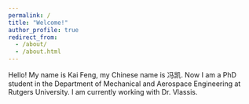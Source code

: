 ```yaml
---
permalink: /
title: "Welcome!"
author_profile: true
redirect_from: 
  - /about/
  - /about.html
---
```


Hello! My name is Kai Feng, my Chinese name is 冯凯. Now I am a PhD student in the Department of Mechanical and Aerospace Engineering at Rutgers University. I am currently working with Dr. Vlassis.
